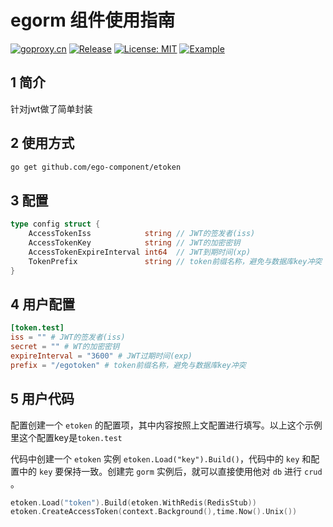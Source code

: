 # egorm 组件使用指南

[![goproxy.cn](https://goproxy.cn/stats/github.com/ego-component/etoken/badges/download-count.svg)](https://goproxy.cn/stats/github.com/ego-component/etoken)
[![Release](https://img.shields.io/github/v/release/ego-component/etoken.svg?style=flat-square)](https://github.com/ego-component/etoken)
[![License: MIT](https://img.shields.io/badge/License-MIT-yellow.svg)](https://opensource.org/licenses/MIT)
[![Example](https://img.shields.io/badge/Examples-2ca5e0?style=flat&logo=appveyor)](https://github.com/ego-component/etoken/tree/master/examples)

## 1 简介
针对jwt做了简单封装

## 2 使用方式
```bash
go get github.com/ego-component/etoken
```

## 3 配置
```go
type config struct {
    AccessTokenIss            string // JWT的签发者(iss)
    AccessTokenKey            string // JWT的加密密钥
    AccessTokenExpireInterval int64  // JWT到期时间(xp)
    TokenPrefix               string // token前缀名称，避免与数据库key冲突
}
```

## 4 用户配置

```toml
[token.test]
iss = "" # JWT的签发者(iss)
secret = "" # WT的加密密钥
expireInterval = "3600" # JWT过期时间(exp)
prefix = "/egotoken" # token前缀名称，避免与数据库key冲突
```

## 5 用户代码

配置创建一个 ``etoken`` 的配置项，其中内容按照上文配置进行填写。以上这个示例里这个配置key是``token.test``

代码中创建一个 ``etoken`` 实例 ``etoken.Load("key").Build()``，代码中的 ``key`` 和配置中的 ``key`` 要保持一致。创建完 ``gorm`` 实例后，就可以直接使用他对 ``db``
进行 ``crud`` 。

```go
etoken.Load("token").Build(etoken.WithRedis(RedisStub))
etoken.CreateAccessToken(context.Background(),time.Now().Unix())
```